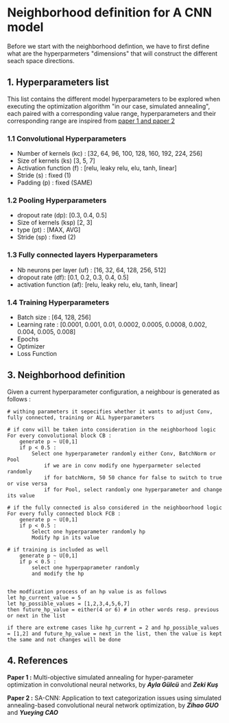 # Neighborhood definition for A CNN model

Before we start with the neighborhood defintion, we have to first define what are the hyperparmeters "dimensions" that will construct the different seach space directions.

## 1. Hyperparameters list

This list contains the different model hyperparameters to be explored when executing the optimization algorithm "in our case, simulated annealing", each paired with a corresponding value range, hyperparameters and their corresponding range are inspired from [paper 1 and paper 2](#4-references)

### 1.1 Convolutional Hyperparameters

- Number of kernels (kc) : [32, 64, 96, 100, 128, 160, 192, 224, 256]
- Size of kernels (ks) [3, 5, 7]
- Activation function (f) : [relu, leaky relu, elu, tanh, linear]
- Stride (s) : fixed (1)
- Padding (p) : fixed (SAME)

### 1.2 Pooling Hyperparameters

- dropout rate (dp): [0.3, 0.4, 0.5]
- Size of kernels (ksp) [2, 3]
- type (pt) : [MAX, AVG]
- Stride (sp) : fixed (2)

### 1.3 Fully connected layers Hyperparameters

- Nb neurons per layer (uf) : [16, 32, 64, 128, 256, 512]
- dropout rate (df): [0.1, 0.2, 0.3, 0.4, 0.5]
- activation function (af): [relu, leaky relu, elu, tanh, linear]

### 1.4 Training Hyperparameters

- Batch size : [64, 128, 256]
- Learning rate : [0.0001, 0.001, 0.01, 0.0002, 0.0005, 0.0008, 0.002, 0.004, 0.005, 0.008]
- Epochs
- Optimizer
- Loss Function


## 3. Neighborhood definition

Given a current hyperparameter configuration, a neighbour is generated as follows :

```
# withing parameters it sepecifies whether it wants to adjust Conv, fully connected, training or ALL hyperparameters

# if conv will be taken into consideration in the neighborhood logic
For every convolutional block CB :
    generate p ~ U[0,1]
    if p < 0.5 :
        Select one hyperparameter randomly either Conv, BatchNorm or Pool
            if we are in conv modify one hyperparmeter selected randomly
            if for batchNorm, 50 50 chance for false to switch to true or vise versa
            if for Pool, select randomly one hyperparameter and change its value

# if the fully connected is also considered in the neighboorhood logic
For every fully connected block FCB :
    generate p ~ U[0,1]
    if p < 0.5 :
        Select one hyperparameter randomly hp
        Modify hp in its value

# if training is included as well
    generate p ~ U[0,1]
    if p < 0.5 :
        select one hyperpaprameter randomly 
        and modify the hp


the modfication process of an hp value is as follows
let hp_current_value = 5
let hp_possible_values = [1,2,3,4,5,6,7]
then future_hp_value = either(4 or 6) # in other words resp. previous or next in the list

if there are extreme cases like hp_current = 2 and hp_possible_values = [1,2] and future_hp_value = next in the list, then the value is kept the same and not changes will be done
```

## 4. References

**Paper 1 :** Multi-objective simulated annealing for hyper-parameter optimization in convolutional neural networks, by **_Ayla Gülcü_** and **_Zeki Kuş_**

**Paper 2 :** SA-CNN: Application to text categorization issues
using simulated annealing-based convolutional
neural network optimization, by **_Zihao GUO_** and **_Yueying CAO_**

